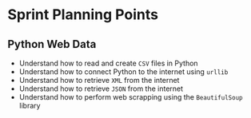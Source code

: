 # Sprint Planning Points

## Python Web Data

- Understand how to read and create `CSV` files in Python
- Understand how to connect Python to the internet using `urllib`
- Understand how to retrieve `XML` from the internet
- Understand how to retrieve `JSON` from the internet
- Understand how to perform web scrapping using the `BeautifulSoup` library

